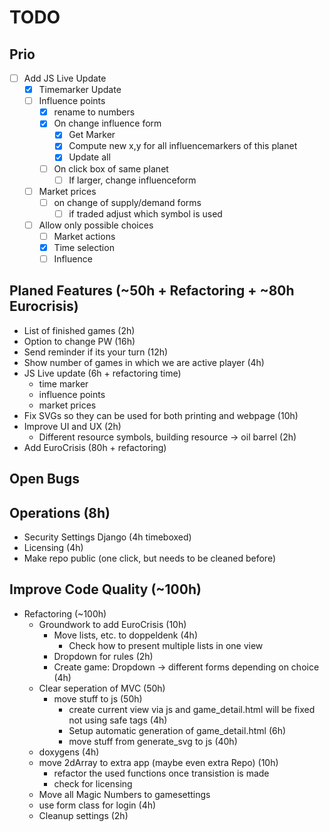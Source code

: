# TODO

## Prio

- [ ] Add JS Live Update
  - [x] Timemarker Update
  - [ ] Influence points
    - [x] rename to numbers
    - [x] On change influence form
      - [x] Get Marker
      - [x] Compute new x,y for all influencemarkers of this planet
      - [x] Update all
    - [ ] On click box of same planet
      - [ ] If larger, change influenceform
  - [ ] Market prices
    - [ ] on change of supply/demand forms
      - [ ] if traded adjust which symbol is used
  - [ ] Allow only possible choices
    - [ ] Market actions
    - [x] Time selection
    - [ ] Influence

## Planed Features (~50h + Refactoring + ~80h Eurocrisis)

- List of finished games (2h)
- Option to change PW (16h)
- Send reminder if its your turn (12h)
- Show number of games in which we are active player (4h)
- JS Live update (6h + refactoring time)
  - time marker
  - influence points
  - market prices
- Fix SVGs so they can be used for both printing and webpage (10h)
- Improve UI and UX (2h)
  - Different resource symbols, building resource -> oil barrel (2h)
- Add EuroCrisis (80h + refactoring)

## Open Bugs

## Operations (8h)

- Security Settings Django (4h timeboxed)
- Licensing (4h)
- Make repo public (one click, but needs to be cleaned before)
  
## Improve Code Quality (~100h)

- Refactoring (~100h)
  - Groundwork to add EuroCrisis (10h)
    - Move lists, etc. to doppeldenk (4h)
      - Check how to present multiple lists in one view
    - Dropdown for rules (2h)
    - Create game: Dropdown -> different forms depending on choice (4h)
  - Clear seperation of MVC (50h)
    - move stuff to js (50h)
      - create current view via js and game_detail.html will be fixed not using safe tags (4h)
      - Setup automatic generation of game_detail.html (6h)
      - move stuff from generate_svg to js (40h)
  - doxygens (4h)
  - move 2dArray to extra app (maybe even extra Repo) (10h)
    - refactor the used functions once transistion is made
    - check for licensing
  - Move all Magic Numbers to gamesettings
  - use form class for login (4h)
  - Cleanup settings (2h)
